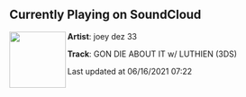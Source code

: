 ## Currently Playing on SoundCloud

[<img align="left" width="100" src="https://i1.sndcdn.com/artworks-0IYTGTvCsRZIBQ5g-jl8yig-t500x500.jpg">](https://soundcloud.com/joeydez33/gon-die-about-it-w-luthien-3ds?in=joeydez33/sets/so-much-luv)

**Artist**: joey dez 33 

**Track**: GON DIE ABOUT IT w/ LUTHIEN (3DS)

Last updated at 06/16/2021 07:22
